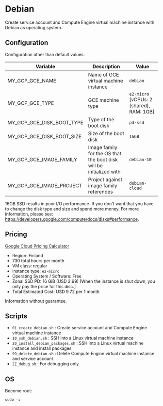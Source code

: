 # Debian

Create service account and Compute Engine virtual machine instance with Debian as operating system.

## Configuration

Configuration other than default values:

| Variable | Description | Value |
|----------|-------------|-------|
| MY_GCP_GCE_NAME | Name of GCE virtual machine instance | `debian` |
| MY_GCP_GCE_TYPE | GCE machine type | `e2-micro` [vCPUs: 2 (shared), RAM: 1GB] |
| MY_GCP_GCE_DISK_BOOT_TYPE | Type of the boot disk | `pd-ssd` |
| MY_GCP_GCE_DISK_BOOT_SIZE | Size of the boot disk | `16GB` |
| MY_GCP_GCE_IMAGE_FAMILY | Image family for the OS that the boot disk will be initialized with | `debian-10` |
| MY_GCP_GCE_IMAGE_PROJECT | Project against image family references | `debian-cloud` |

16GB SSD results in poor I/O performance.
If you don't want that you have to change the disk type and size and spend more money.
For more information, please see: <https://developers.google.com/compute/docs/disks#performance>.


## Pricing

[Google Cloud Pricing Calculator](https://cloud.google.com/products/calculator/#id=20043b60-057a-4105-a73e-504f7af20e74)

* Region: Finland
* 730 total hours per month
* VM class: regular
* Instance type: `e2-micro`
* Operating System / Software: Free
* Zonal SSD PD: 16 GiB (USD 2.99) [When the instance is shut down, you only pay the price for this disc.]
* Total Estimated Cost: USD 9.72 per 1 month

Information without guarantee.

## Scripts

* `01_create_debian.sh`           : Create service account and Compute Engine virtual machine instance
* `10_ssh_debian.sh`              : SSH into a Linux virtual machine instance
* `20_install_debian_packages.sh` : SSH into a Linux virtual machine instance and install packages
* `99_delete_debian.sh`           : Delete Compute Engine virtual machine instance and service account
* `ZZ_debug.sh`                   : For debugging only

## OS

Become root:

```
sudo -i
```
